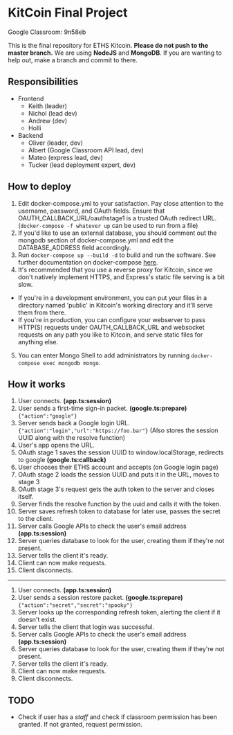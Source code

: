 # KitCoin Final Project

Google Classroom: 9n58eb

This is the final repository for ETHS Kitcoin. **Please do not push to the master branch.** We are using **NodeJS** and **MongoDB**. If you are wanting to help out, make a branch and commit to there.

## Responsibilities

- Frontend
  - Keith (leader)
  - Nichol (lead dev)
  - Andrew (dev)
  - Holli
- Backend
  - Oliver (leader, dev)
  - Albert (Google Classroom API lead, dev)
  - Mateo (express lead, dev)
  - Tucker (lead deployment expert, dev)

## How to deploy

1. Edit docker-compose.yml to your satisfaction. Pay close attention to the username, password, and OAuth fields. Ensure that OAUTH_CALLBACK_URL/oauthstage1 is a trusted OAuth redirect URL. (`docker-compose -f whatever up` can be used to run from a file)
2. If you'd like to use an external database, you should comment out the mongodb section of docker-compose.yml and edit the DATABASE_ADDRESS field accordingly.
3. Run `docker-compose up --build -d` to build and run the software. See further documentation on docker-compose [here](https://docs.docker.com/compose/).
4. It's recommended that you use a reverse proxy for Kitcoin, since we don't natively implement HTTPS, and Express's static file serving is a bit slow.

- If you're in a development environment, you can put your files in a directory named 'public' in Kitcoin's working directory and it'll serve them from there.
- If you're in production, you can configure your webserver to pass HTTP(S) requests under OAUTH_CALLBACK_URL and websocket requests on any path you like to Kitcoin, and serve static files for anything else.

5. You can enter Mongo Shell to add administrators by running `docker-compose exec mongodb mongo`.

## How it works

1. User connects. **(app.ts:session)**
2. User sends a first-time sign-in packet. **(google.ts:prepare)** `{"action":"google"}`
3. Server sends back a Google login URL. `{"action":"login","url":"https://foo.bar"}`
   (Also stores the session UUID along with the resolve function)
4. User's app opens the URL.
5. OAuth stage 1 saves the session UUID to window.localStorage, redirects to google **(google.ts:callback)**
6. User chooses their ETHS account and accepts (on Google login page)
7. OAuth stage 2 loads the session UUID and puts it in the URL, moves to stage 3
8. OAuth stage 3's request gets the auth token to the server and closes itself.
9. Server finds the resolve function by the uuid and calls it with the token.
10. Server saves refresh token to database for later use, passes the secret to the client.
11. Server calls Google APIs to check the user's email address **(app.ts:session)**
12. Server queries database to look for the user, creating them if they're not present.
13. Server tells the client it's ready.
14. Client can now make requests.
15. Client disconnects.

---

1. User connects. **(app.ts:session)**
2. User sends a session restore packet. **(google.ts:prepare)** `{"action":"secret","secret":"spooky"}`
3. Server looks up the corresponding refresh token, alerting the client if it doesn't exist.
4. Server tells the client that login was successful.
5. Server calls Google APIs to check the user's email address **(app.ts:session)**
6. Server queries database to look for the user, creating them if they're not present.
7. Server tells the client it's ready.
8. Client can now make requests.
9. Client disconnects.

## TODO

- Check if user has a _staff_ and check if classroom permission has been granted. If not granted, request permission.
